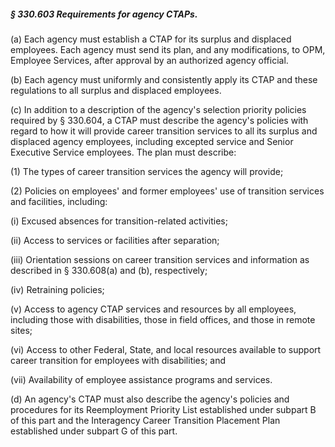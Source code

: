 ##### § 330.603 Requirements for agency CTAPs. #####

(a) Each agency must establish a CTAP for its surplus and displaced employees. Each agency must send its plan, and any modifications, to OPM, Employee Services, after approval by an authorized agency official.

(b) Each agency must uniformly and consistently apply its CTAP and these regulations to all surplus and displaced employees.

(c) In addition to a description of the agency's selection priority policies required by § 330.604, a CTAP must describe the agency's policies with regard to how it will provide career transition services to all its surplus and displaced agency employees, including excepted service and Senior Executive Service employees. The plan must describe:

(1) The types of career transition services the agency will provide;

(2) Policies on employees' and former employees' use of transition services and facilities, including:

(i) Excused absences for transition-related activities;

(ii) Access to services or facilities after separation;

(iii) Orientation sessions on career transition services and information as described in § 330.608(a) and (b), respectively;

(iv) Retraining policies;

(v) Access to agency CTAP services and resources by all employees, including those with disabilities, those in field offices, and those in remote sites;

(vi) Access to other Federal, State, and local resources available to support career transition for employees with disabilities; and

(vii) Availability of employee assistance programs and services.

(d) An agency's CTAP must also describe the agency's policies and procedures for its Reemployment Priority List established under subpart B of this part and the Interagency Career Transition Placement Plan established under subpart G of this part.